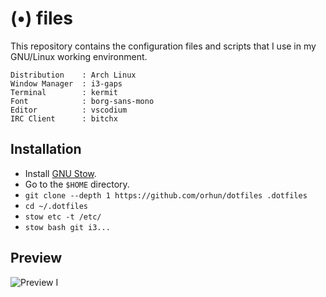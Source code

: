 # (•) files

This repository contains the configuration files and scripts that I use in my GNU/Linux working environment.

```
Distribution    : Arch Linux
Window Manager  : i3-gaps
Terminal        : kermit
Font            : borg-sans-mono
Editor          : vscodium
IRC Client      : bitchx
```

## Installation

* Install [GNU Stow](https://www.gnu.org/software/stow/).
* Go to the `$HOME` directory.
* `git clone --depth 1 https://github.com/orhun/dotfiles .dotfiles`
* `cd ~/.dotfiles`
* `stow etc -t /etc/`
* `stow bash git i3...`

## Preview

![Preview I](https://user-images.githubusercontent.com/24392180/89210076-1f170800-d5c8-11ea-8566-572f6238f2da.jpg)
